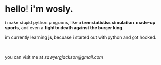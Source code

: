 # hello! i'm wosly.
<p>i make stupid python programs, like a <b>tree statistics simulation</b>, <b>made-up sports</b>, and even a <b>fight to death against the burger king</b>.</p>
<p>im currently learning <b>js</b>, becuase i started out with python and got hooked.</p>
<br><br>
you can visit me at <i>sawyergjackson@gmail.com
